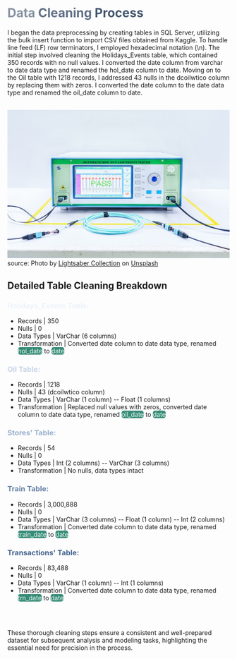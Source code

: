 # <span style="color: #8893A2;">Data</span> <span style="color: #627186;">Cleaning</span> <span style="color: #455870;">Process</span>

I began the data preprocessing by creating tables in SQL Server, utilizing the bulk insert function to import CSV files obtained from Kaggle. To handle line feed (LF) row terminators, I employed hexadecimal notation (\n). The initial step involved cleaning the Holidays_Events table, which contained 350 records with no null values. I converted the date column from varchar to date data type and renamed the hol_date column to date. Moving on to the Oil table with 1218 records, I addressed 43 nulls in the dcoilwtico column by replacing them with zeros. I converted the date column to the date data type and renamed the oil_date column to date.
<br>
<br>

![](./src/images/../../../../src/images/lightsaber-collection-HrqAOiTFVH4-unsplash.jpg)<br> source: Photo by <a href="https://unsplash.com/@lightsabercollection?utm_content=creditCopyText&utm_medium=referral&utm_source=unsplash">Lightsaber Collection</a> on <a href="https://unsplash.com/photos/a-green-and-white-machine-sitting-on-top-of-a-table-HrqAOiTFVH4?utm_content=creditCopyText&utm_medium=referral&utm_source=unsplash">Unsplash</a>
  

## Detailed Table Cleaning Breakdown

### <span style="color: #EDF2F9">Holidays_Events Table:</span>
<ul>
    <li>Records | 350</li>
    <li>Nulls | 0</li>
    <li>Data Types | VarChar (6 columns)</li>
    <li>Transformation | Converted date column to date data type, renamed <mark style="color: #E8F8F4; background-color: #388C77; border-radius: 5px;">hol_date</mark> to <mark style="color: #E8F8F4; background-color: #388C77; border-radius: 5px;">date</mark></li>
</ul>

### <span style="color: #C7D5E6">Oil Table:</span>
<ul>
    <li>Records | 1218</li>
    <li>Nulls | 43 (dcoilwtico column)</li>
    <li>Data Types | VarChar (1 column) -- Float (1 columns)</li>
    <li>Transformation | Replaced null values with zeros, converted date column to date data type, renamed <mark style="color: #E8F8F4; background-color: #388C77; border-radius: 5px;">oil_date</mark> to <mark style="color: #E8F8F4; background-color: #388C77; border-radius: 5px;">date</mark></li>
</ul>

### <span style="color: #98AFCB">Stores' Table:</span>
<ul>
    <li>Records | 54</li>
    <li>Nulls | 0</li>
    <li>Data Types | Int (2 columns) -- VarChar (3 columns)</li>
    <li>Transformation | No nulls, data types intact</li>
</ul>

### <span style="color: #6984A8">Train Table:</span>
<ul>
    <li>Records | 3,000,888</li>
    <li>Nulls | 0</li>
    <li>Data Types | VarChar (3 columns) -- Float (1 column) -- Int (2 columns)</li>
    <li>Transformation | Converted date column to date data type, renamed <mark style="color: #E8F8F4; background-color: #388C77; border-radius: 5px;">train_date</mark> to <mark style="color: #E8F8F4; background-color: #388C77; border-radius: 5px;">date</mark></li>
</ul>

### <span style="color: #43638D">Transactions' Table:</span>
<ul>
    <li>Records | 83,488</li>
    <li>Nulls | 0</li>
    <li>Data Types | VarChar (1 column) -- Int (1 columns)</li>
    <li>Transformation | Converted date column to date data type, renamed <mark style="color: #E8F8F4; background-color: #388C77; border-radius: 5px;">trn_date</mark> to <mark style="color: #E8F8F4; background-color: #388C77; border-radius: 5px;">date</mark></li>
</ul>
<br>
<br>

These thorough cleaning steps ensure a consistent and well-prepared dataset for subsequent analysis and modeling tasks, highlighting the essential need for precision in the process.